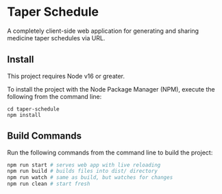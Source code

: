 # Taper Schedule

A completely client-side web application for generating and sharing medicine taper schedules via URL.

## Install

This project requires Node v16 or greater.

To install the project with the Node Package Manager (NPM), execute the following from the command line:

```shell
cd taper-schedule
npm install
```

## Build Commands

Run the following commands from the command line to build the project:

```bash
npm run start # serves web app with live reloading
npm run build # builds files into dist/ directory
npm run watch # same as build, but watches for changes
npm run clean # start fresh
```
